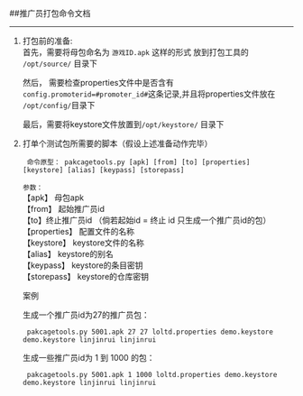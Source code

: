 ##推广员打包命令文档

---------------------------------------------------------------------------

1. 打包前的准备:  
	首先，需要将母包命名为  `游戏ID.apk` 这样的形式 放到打包工具的 `/opt/source/` 目录下
	  
	然后， 需要检查properties文件中是否含有`config.promoterid=#promoter_id#`这条记录,并且将properties文件放在 `/opt/config/`目录下
	
	最后，需要将keystore文件放置到`/opt/keystore/` 目录下
	  
2. 打单个测试包所需要的脚本（假设上述准备动作完毕）

		命令原型： pakcagetools.py [apk] [from] [to] [properties] [keystore] [alias] [keypass] [storepass]
		
		

	`参数：`  
	【apk】 母包apk  
	【from】 起始推广员id  
	【to】终止推广员id  （倘若起始id = 终止 id  只生成一个推广员id的包）  
	【properties】 配置文件的名称  
	【keystore】 keystore文件的名称  
	【alias】 keystore的别名  
	【keypass】 keystore的条目密钥  
	【storepass】 keystore的仓库密钥
	
	案例
	
	生成一个推广员id为27的推广员包：
	
		pakcagetools.py 5001.apk 27 27 loltd.properties demo.keystore demo.keystore linjinrui linjinrui
		
		
	生成一些推广员id为 1 到 1000 的包：
	
		pakcagetools.py 5001.apk 1 1000 loltd.properties demo.keystore demo.keystore linjinrui linjinrui	
	
